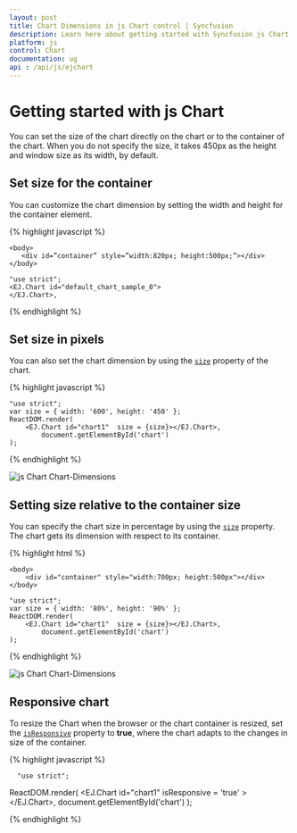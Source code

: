 ```yaml
---
layout: post
title: Chart Dimensions in js Chart control | Syncfusion
description: Learn here about getting started with Syncfusion js Chart control, its elements, and more. 
platform: js
control: Chart
documentation: ug
api : /api/js/ejchart
---
```


# Getting started with js Chart

You can set the size of the chart directly on the chart or to the container of the chart. When you do not specify the size, it takes 450px as the height and window size as its width, by default. 

## Set size for the container

You can customize the chart dimension by setting the width and height for the container element. 

{% highlight javascript %}


    <body>
       <div id=”container” style=”width:820px; height:500px;”></div>         
    </body>

    "use strict";
    <EJ.Chart id="default_chart_sample_0">
    </EJ.Chart>,
{% endhighlight %}


## Set size in pixels

You can also set the chart dimension by using the [`size`](../api/ejchart#members:size) property of the chart. 

{% highlight javascript %}


    "use strict";
    var size = { width: '600', height: '450' };
    ReactDOM.render(
        <EJ.Chart id="chart1"  size = {size}></EJ.Chart>,
            document.getElementById('chart')
    );



{% endhighlight %}

![js Chart Chart-Dimensions](/js/Chart/Chart-Dimensions_images/Chart-Dimensions_img1.png)


## Setting size relative to the container size

You can specify the chart size in percentage by using the [`size`](../api/ejchart#members:size) property. The chart gets its dimension with respect to its container.

{% highlight html %}

    <body>
        <div id="container" style="width:700px; height:500px"></div>
    </body>

    "use strict";
    var size = { width: '80%', height: '90%' };
    ReactDOM.render(
        <EJ.Chart id="chart1"  size = {size}></EJ.Chart>,
            document.getElementById('chart')
    );

{% endhighlight %}

![js Chart Chart-Dimensions](/js/Chart/Chart-Dimensions_images/Chart-Dimensions_img2.png)


## Responsive chart

To resize the Chart when the browser or the chart container is resized, set the [`isResponsive`](../api/ejchart#members:isResponsive) property to **true**, where the chart adapts to the changes in size of the container.

{% highlight javascript %}

      "use strict";
    
ReactDOM.render(
    <EJ.Chart id="chart1"  isResponsive = 'true' ></EJ.Chart>,
          document.getElementById('chart')
);


{% endhighlight %} 
